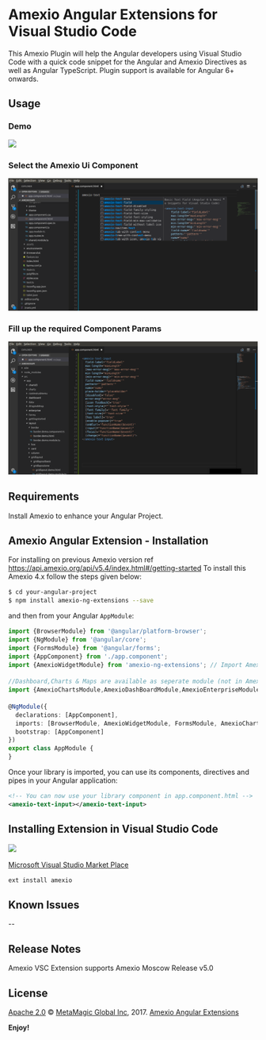 # Amexio Angular Extensions for Visual Studio Code 

This Amexio Plugin will help the Angular developers using Visual Studio Code with a quick code snippet for the Angular and Amexio Directives as well as Angular TypeScript. Plugin support is available for Angular 6+ onwards. 

## Usage

### Demo
<img src="https://raw.githubusercontent.com/meta-magic/Amexio-VSC-Extension/master/images/Amexio-VSC-Example2.gif" />

### Select the Amexio Ui Component
<img src="https://raw.githubusercontent.com/meta-magic/Amexio-VSC-Extension/master/images/Amexio-VSC-Ex-1.jpg" />

### Fill up the required Component Params
<img src="https://raw.githubusercontent.com/meta-magic/Amexio-VSC-Extension/master/images/Amexio-VSC-Ex-2.jpg" />

## Requirements

Install Amexio to enhance your Angular Project. 

## Amexio Angular Extension - Installation
For installing on previous Amexio version ref https://api.amexio.org/api/v5.4/index.html#/getting-started
To install this Amexio 4.x follow the steps given below:

```bash
$ cd your-angular-project
$ npm install amexio-ng-extensions --save
```

and then from your Angular `AppModule`:

```typescript
import {BrowserModule} from '@angular/platform-browser';
import {NgModule} from '@angular/core';
import {FormsModule} from '@angular/forms';
import {AppComponent} from './app.component';
import {AmexioWidgetModule} from 'amexio-ng-extensions'; // Import Amexio library

//Dashboard,Charts & Maps are available as seperate module (not in AmexioWidgetModule)
import {AmexioChartsModule,AmexioDashBoardModule,AmexioEnterpriseModule,AmexioMapModule} from 'amexio-ng-extensions';

@NgModule({
  declarations: [AppComponent],
  imports: [BrowserModule, AmexioWidgetModule, FormsModule, AmexioChartsModule, AmexioDashBoardModule,AmexioEnterpriseModule,AmexioMapModule],
  bootstrap: [AppComponent]
})
export class AppModule {
}
```

Once your library is imported, you can use its components, directives and pipes in your Angular application:

```xml
<!-- You can now use your library component in app.component.html -->
<amexio-text-input></amexio-text-input>
```


## Installing Extension in Visual Studio Code

<img src="https://raw.githubusercontent.com/meta-magic/Amexio-VSC-Extension/master/images/Amexio-VSC-Installation.gif" />

[Microsoft Visual Studio Market Place](https://marketplace.visualstudio.com/items?itemName=MetaMagic.amexio)
```bash
ext install amexio
```


## Known Issues

--

## Release Notes

Amexio VSC Extension supports Amexio Moscow Release v5.0

## License

[Apache 2.0](https://api.amexio.org/api/license.html) © [MetaMagic Global Inc](http://www.metamagicglobal.com/), 2017. [Amexio Angular Extensions](http://www.amexio.tech)

**Enjoy!**
